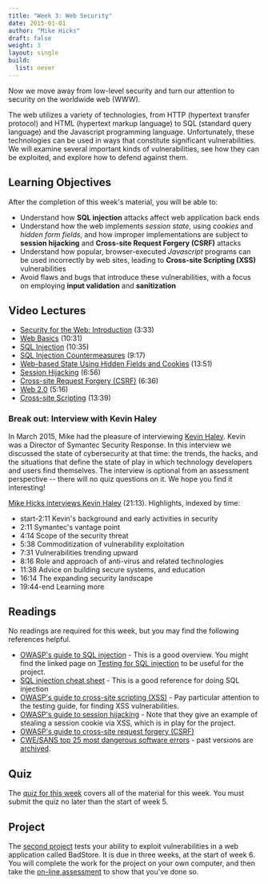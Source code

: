 ```yaml
---
title: "Week 3: Web Security"
date: 2015-01-01
author: "Mike Hicks"
draft: false
weight: 3
layout: single
build:
  list: never
---
```


Now we move away from low-level security and turn our attention to security on the worldwide web (WWW).

The web utilizes a variety of technologies, from HTTP (hypertext transfer protocol) and HTML (hypertext markup language) to SQL (standard query language) and the Javascript programming language. Unfortunately, these technologies can be used in ways that constitute significant vulnerabilities. We will examine several important kinds of vulnerabilities, see how they can be exploited, and explore how to defend against them.

## Learning Objectives

After the completion of this week's material, you will be able to:

- Understand how **SQL injection** attacks affect web application back ends
- Understand how the web implements *session state*, using *cookies* and *hidden form fields*, and how improper implementations are subject to **session hijacking** and **Cross-site Request Forgery (CSRF)** attacks
- Understand how popular, browser-executed *Javascript* programs can be used incorrectly by web sites, leading to **Cross-site Scripting (XSS)** vulnerabilities
- Avoid flaws and bugs that introduce these vulnerabilities, with a focus on employing **input validation** and **sanitization**

## Video Lectures

- [Security for the Web: Introduction](https://youtu.be/UMayZxyQUg0) (3:33)
- [Web Basics](https://youtu.be/gkUxGq09wSs) (10:31)
- [SQL Injection](https://youtu.be/n8lkVAri7c0) (10:35)
- [SQL Injection Countermeasures](https://youtu.be/n_rVX4r65zE) (9:17)
- [Web-based State Using Hidden Fields and Cookies](https://youtu.be/U_gUy0hZsrs) (13:51)
- [Session Hijacking](https://youtu.be/Mcg8AIlb59g) (6:56)
- [Cross-site Request Forgery (CSRF)](https://youtu.be/5ffy65DKAZw) (6:36)
- [Web 2.0](https://youtu.be/TmT02T7X0Fw) (5:16)
- [Cross-site Scripting](https://youtu.be/RW7qpjybD3U) (13:39)

### Break out: Interview with Kevin Haley

In March 2015, Mike had the pleasure of interviewing [Kevin Haley](https://www.linkedin.com/in/khaley/). Kevin was a Director of Symantec Security Response. In this interview we discussed the state of cybersecurity at that time: the trends, the hacks, and the situations that define the state of play in which technology developers and users find themselves. The interview is optional from an assessment perspective -- there will no quiz questions on it. We hope you find it interesting!

[Mike Hicks interviews Kevin Haley](https://youtu.be/1gwi01aLfws) (21:13). Highlights, indexed by time:

- start-2:11 Kevin's background and early activities in security
- 2:11 Symantec's vantage point
- 4:14 Scope of the security threat
- 5:38 Commoditization of vulnerability exploitation
- 7:31 Vulnerabilities trending upward
- 8:16 Role and approach of anti-virus and related technologies
- 11:38 Advice on building secure systems, and education
- 16:14 The expanding security landscape
- 19:44-end Learning more

## Readings

No readings are required for this week, but you may find the following references helpful.

- [OWASP's guide to SQL injection](https://www.owasp.org/index.php/SQL_Injection) - This is a good overview. You might find the linked page on [Testing for SQL injection](https://owasp.org/www-project-web-security-testing-guide/latest/4-Web_Application_Security_Testing/07-Input_Validation_Testing/05-Testing_for_SQL_Injection) to be useful for the project.
- [SQL injection cheat sheet](http://ferruh.mavituna.com/sql-injection-cheatsheet-oku/) - This is a good reference for doing SQL injection
- [OWASP's guide to cross-site scripting (XSS)](https://owasp.org/www-community/attacks/xss/) - Pay particular attention to the testing guide, for finding XSS vulnerabilities.
- [OWASP's guide to session hijacking](https://www.owasp.org/index.php/Session_hijacking_attack) - Note that they give an example of stealing a session cookie via XSS, which is in play for the project.
- [OWASP's guide to cross-site request forgery (CSRF)](https://owasp.org/www-community/attacks/csrf)
- [CWE/SANS top 25 most dangerous software errors](http://cwe.mitre.org/top25/) - past versions are [archived](https://cwe.mitre.org/top25/archive/).

## Quiz

The [quiz for this week](/course/software-security/assets/week3_quiz.docx) covers all of the material for this week. You must submit the quiz no later than the start of week 5.

## Project

The [second project](/course/software-security/project3_badstore.html) tests your ability to exploit vulnerabilities in a web application called BadStore. It is due in three weeks, at the start of week 6. You will complete the work for the project on your own computer, and then take the [on-line assessment](/course/software-security/assets/week3_badstore_quiz.docx) to show that you've done so.
